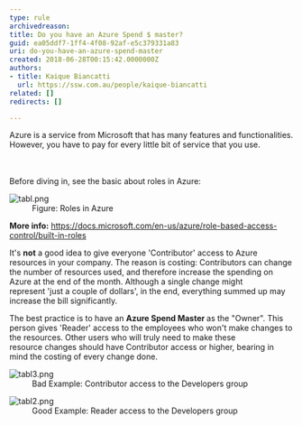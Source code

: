 ```yaml
---
type: rule
archivedreason: 
title: Do you have an Azure Spend $ master?
guid: ea05ddf7-1ff4-4f08-92af-e5c379331a83
uri: do-you-have-an-azure-spend-master
created: 2018-06-28T00:15:42.0000000Z
authors:
- title: Kaique Biancatti
  url: https://ssw.com.au/people/kaique-biancatti
related: []
redirects: []

---
```



​Azure is a service from Microsoft that has many features and functionalities. However, you have to pay for every little bit of service that you use.<br>
<br><excerpt class='endintro'></excerpt><br>
<p>Before diving in, see the basic about roles in Azure&#58;<br></p><dl class="image"><dt> <img src="/PublishingImages/tabl.png" alt="tabl.png" /> </dt><dd>Figure&#58; Roles in Azure</dd></dl><p>
   <b>More info&#58;</b>&#160;<a href="https&#58;//docs.microsoft.com/en-us/azure/role-based-access-control/built-in-roles">https&#58;//docs.microsoft.com/en-us/azure/role-based-access-control/built-in-roles </a></p><p>It's <b>not</b> a good idea to&#160;give everyone&#160;'Contributor' access&#160;to Azure resources in your company. The reason is costing&#58; Contributors can change the number of resources used, and&#160;therefore&#160;increase the spending on Azure at the end of the month. Although a single&#160;change might represent&#160;'just a couple of&#160;dollars',&#160;in the end, everything​ summed up may increase the bill significantly.<br></p><p>The best practice is&#160;to have an <b>Azure Spend Master </b>as the &quot;Owner&quot;. This person gives 'Reader' access to the&#160;employees who won't make changes to the resources. Other&#160;users who will truly need to make these resource&#160;changes should have Contributor access or higher, bearing in mind the costing of every change done.<br></p><dl class="badImage"><dt> <img src="/PublishingImages/tabl3.png" alt="tabl3.png" /></dt><dd> Bad Example&#58; Contributor access to the Developers group</dd></dl><dl class="goodImage"><dt><img src="/PublishingImages/tabl2.png" alt="tabl2.png" /></dt><dd> Good Example&#58;&#160;Reader access to the Developers group<br></dd></dl>


